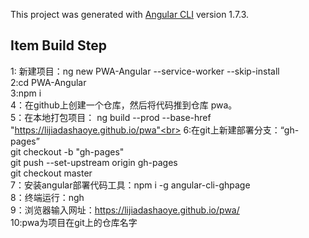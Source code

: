 
This project was generated with [Angular CLI](https://github.com/angular/angular-cli) version 1.7.3.

## Item Build Step

1: 新建项目：ng new PWA-Angular --service-worker --skip-install<br>
2:cd PWA-Angular  <br>
3:npm i  <br>
4：在github上创建一个仓库，然后将代码推到仓库 pwa。<br>
5：在本地打包项目： ng build --prod --base-href "https://lijiadashaoye.github.io/pwa"<br>
6:在git上新建部署分支：“gh-pages”<br>
   git checkout -b "gh-pages"<br>
   git push --set-upstream origin gh-pages<br>
   git checkout master<br>
7：安装angular部署代码工具：npm i -g angular-cli-ghpage<br>
8：终端运行：ngh<br>
9：浏览器输入网址：https://lijiadashaoye.github.io/pwa/<br>
10:pwa为项目在git上的仓库名字